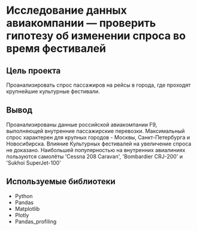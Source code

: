 # Исследование данных авиакомпании — проверить гипотезу об изменении спроса во время фестивалей

## Цель проекта
Проанализировать спрос пассажиров на рейсы в города, где проходят крупнейшие культурные фестивали.

## Вывод
Проанализированы данные российской авиакомпании F9, выполняющей внутренние пассажирские перевозки. Максимальный спрос характерен для крупных городов - Москвы, Санкт-Петербурга и Новосибирска. Влияние Культурных фестивалей на увеличение спроса не доказано. Наибольшей популярностью на внутренних авиалиниях пользуются самолёты 'Cessna 208 Caravan', 'Bombardier CRJ-200' и 'Sukhoi SuperJet-100'

## Используемые библиотеки
- Python
- Pandas
- Matplotlib
- Plotly
- Pandas_profiling

